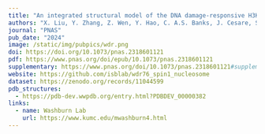 ```yaml
---
title: "An integrated structural model of the DNA damage-responsive H3K4me3 binding WDR76:SPIN1 complex with the nucleosome"
authors: "X. Liu, Y. Zhang, Z. Wen, Y. Hao, C. A.S. Banks, J. Cesare, S. Bhattacharya, **S. Arvindekar**, J. J. Lange, Yixuan Xie, B. A. Garcia, B. D. Slaughter, J. R. Unruh, **S. Viswanath**, L. Florens, J. L. Workman, and M. P. Washburn"
journal: "PNAS"
pub_date: "2024"
image: /static/img/pubpics/wdr.png
doi: https://doi.org/10.1073/pnas.2318601121
pdf: https://www.pnas.org/doi/epub/10.1073/pnas.2318601121
supplementary: https://www.pnas.org/doi/10.1073/pnas.2318601121#supplementary-materials
website: https://github.com/isblab/wdr76_spin1_nucleosome
dataset: https://zenodo.org/records/11044599
pdb_structures:
  - https://pdb-dev.wwpdb.org/entry.html?PDBDEV_00000382
links:
  - name: Washburn Lab
    url: https://www.kumc.edu/mwashburn4.html
---
```

